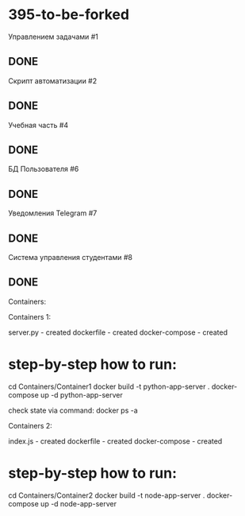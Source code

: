 # 395-to-be-forked

Управлением задачами #1
## DONE
Скрипт автоматизации #2
## DONE
Учебная часть #4
## DONE
БД Пользователя #6
## DONE
Уведомления Telegram #7
## DONE
Система управления студентами #8
## DONE

Containers:

Containers 1:

server.py - created
dockerfile - created
docker-compose - created

# step-by-step how to run:
cd Containers/Container1
docker build -t python-app-server .
docker-compose up -d python-app-server

check state via command: docker ps -a

Containers 2:

index.js - created
dockerfile - created
docker-compose - created

# step-by-step how to run:
cd Containers/Container2
docker build -t node-app-server .
docker-compose up -d node-app-server
